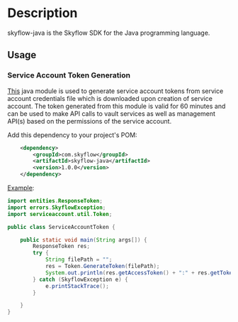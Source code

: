 # Description
skyflow-java is the Skyflow SDK for the Java programming language.

## Usage

### Service Account Token Generation
[This](https://github.com/skyflowapi/skyflow-java/tree/master/src/main/java/serviceaccount) java module is used to generate service account tokens from service account credentials file which is downloaded upon creation of service account. The token generated from this module is valid for 60 minutes and can be used to make API calls to vault services as well as management API(s) based on the permissions of the service account.

Add this dependency to your project's POM:

```xml
    <dependency>
        <groupId>com.skyflow</groupId>
        <artifactId>skyflow-java</artifactId>
        <version>1.0.0</version>
    </dependency>
```

[Example](https://github.com/skyflowapi/skyflow-java/blob/master/src/main/java/examples/serviceaccount/token/main/ServiceAccountToken.java):

```java
import entities.ResponseToken;
import errors.SkyflowException;
import serviceaccount.util.Token;

public class ServiceAccountToken {

    public static void main(String args[]) {
        ResponseToken res;
        try {
            String filePath = "";
            res = Token.GenerateToken(filePath);
            System.out.println(res.getAccessToken() + ":" + res.getTokenType());
        } catch (SkyflowException e) {
            e.printStackTrace();
        }

    }
}
```